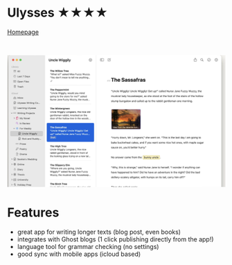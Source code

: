 Ulysses ★★★★
============

[Homepage](https://ulysses.app/)

<br>

![Screenshot](ulysses.png)


# Features
- great app for writing longer texts (blog post, even books)
- integrates with Ghost blogs (1 click publishing directly from the app!)
- language tool for grammar checking (no settings)
- good sync with mobile apps (icloud based)
